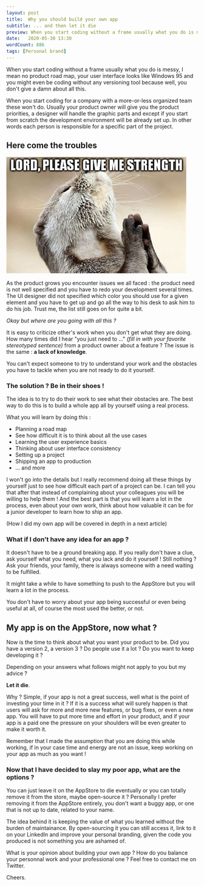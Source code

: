 ```yaml
---
layout: post
title:  Why you should build your own app
subtitle: ... and then let it die
preview: When you start coding without a frame usually what you do is messy, I mean no product road map, your user interface looks like Windows 95 and you might even be coding without any versioning tool because well, you don't give a damn about all this.
date:   2020-05-30 13:30
wordCount: 886
tags: [Personal brand]
---
```


When you start coding without a frame usually what you do is messy,
I mean no product road map, your user interface looks like Windows 95 and you might even be coding
without any versioning tool because well, you don't give a damn about all this.

When you start coding for a company with a more-or-less organized team these won't do. Usually your product owner will give you the product priorities, a designer will handle the graphic parts and except if you start from scratch the development environment will be already set up. In other words each person is responsible for a specific part of the project.

## Here come the troubles

![Oh Lord give me strength](/images/strength.jpeg)

As the product grows you encounter issues we all faced : the product need is not well specified and you have to redo your development several times. The UI designer did not specified which color you should use for a given element and you have to get up and go all the way to his desk to ask him to do his job. Trust me, the list still goes on for quite a bit.

_Okay but where are you going with all this ?_

It is easy to criticize other's work when you don't get what they are doing. How many times did I hear "you just need to ..." _(fill in with your favorite stereotyped sentence)_ from a product owner about a feature ? The issue is the same : __a lack of knowledge__.

You can't expect someone to try to understand your work and the obstacles you have to tackle when you are not ready to do it yourself.

### The solution ? Be in their shoes !

The idea is to try to do their work to see what their obstacles are. The best way to do this is to build a whole app all by yourself using a real process.

What you will learn by doing this :

- Planning a road map
- See how difficult it is to think about all the use cases
- Learning the user experience basics
- Thinking about user interface consistency
- Setting up a project
- Shipping an app to production
- ... and more

I won't go into the details but I really recommend doing all these things by yourself just to see how difficult each part of a project can be. I can tell you that after that instead of complaining about your colleagues you will be willing to help them ! And the best part is that you will learn a lot in the process, even about your own work, think about how valuable it can be for a junior developer to learn how to ship an app.

(How I did my own app will be covered in depth in a next article)

### What if I don't have any idea for an app ?

It doesn't have to be a ground breaking app. If you really don't have a clue, ask yourself what you need, what you lack and do it yourself ! Still nothing ? Ask your friends, your family, there is always someone with a need waiting to be fulfilled.

It might take a while to have something to push to the AppStore but you will learn a lot in the process.

You don't have to worry about your app being successful or even being useful at all, of course the most used the better, or not.

## My app is on the AppStore, now what ?

Now is the time to think about what you want your product to be. Did you have a version 2, a version 3 ? Do people use it a lot ? Do you want to keep developing it ?

Depending on your answers what follows might not apply to you but my advice ?

 __Let it die__.

Why ? Simple, if your app is not a great success, well what is the point of investing your time in it ? If it is a success what will surely happen is that users will ask for more and more new features, or bug fixes, or even a new app. You will have to put more time and effort in your product, and if your app is a paid one the pressure on your shoulders will be even greater to make it worth it.

Remember that I made the assumption that you are doing this while working, if in your case time and energy are not an issue, keep working on your app as much as you want !

### Now that I have decided to slay my poor app, what are the options ?

You can just leave it on the AppStore to die eventually or you can totally remove it from the store, maybe open-source it ? Personally I prefer removing it from the AppStore entirely, you don't want a buggy app, or one that is not up to date, related to your name.

The idea behind it is keeping the value of what you learned without the burden of maintainance. By open-sourcing it you can still access it, link to it on your LinkedIn and improve your personal branding, given the code you produced is not something you are ashamed of.

What is your opinion about building your own app ? How do you balance your personnal work and your professional one ? Feel free to contact me on Twitter.

Cheers.
